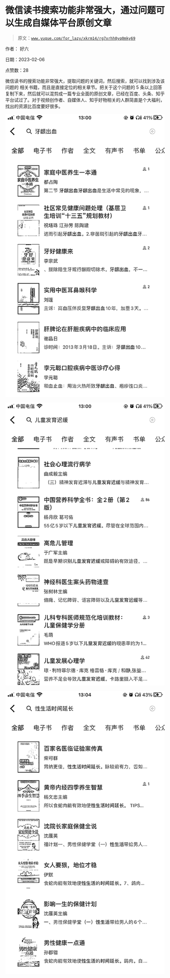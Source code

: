 # 微信读书搜索功能非常强大，通过问题可以生成自媒体平台原创文章

> 原文：[`www.yuque.com/for_lazy/xkrm14/rg7xrhh0yq0mky69`](https://www.yuque.com/for_lazy/xkrm14/rg7xrhh0yq0mky69)

作者： 好六

日期：2023-02-06

点赞数：28

微信读书的搜索功能非常强大，提取问题的关键词，然后搜索，就可以找到涉及该问题的 相关书籍，而且是直接定位的相关章节。把关于这个问题的 5 条以上回答复制下来，然后就可以混剪成一篇专业全面的原创文章，已经在百度、头条、知乎平台试过了。对于视频创作者、自媒体人、知乎好物相关的人群简直是个大福利，找出的资源比百度要好很多。

![](img/0870475d4e514b41e157acc5e4acfa0c.png)  

![](img/45e4057f71d28f74617ce98bba6ad254.png)  

![](img/85e9e26143fab7f3e325f24b171d424b.png)  

